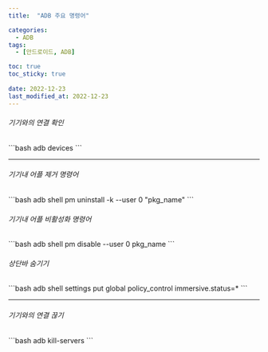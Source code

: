 ```yaml
---
title:  "ADB 주요 명령어"

categories:
  - ADB
tags:
  - [안드로이드, ADB]

toc: true
toc_sticky: true
 
date: 2022-12-23
last_modified_at: 2022-12-23
---
```


<h6>기기와의 연결 확인</h6>
```bash
adb devices
```
  

---


<h6>기기내 어플 제거 명령어</h6>
```bash
adb shell pm uninstall -k --user 0 "pkg_name"
```

<h6>기기내 어플 비활성화 명령어</h6>
```bash
adb shell pm disable --user 0 pkg_name
```

<h6>상단바 숨기기</h6>
```bash
adb shell settings put global policy_control immersive.status=*
```
  

---


<h6>기기와의 연결 끊기</h6>
```bash
adb kill-servers
```
